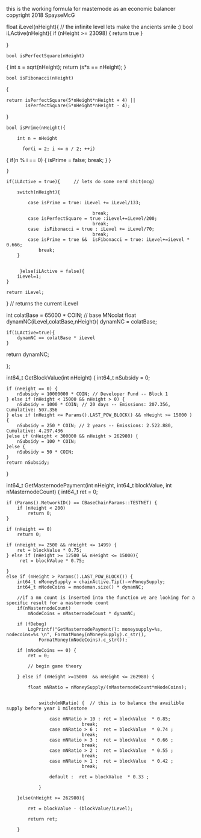 



this is the working formula for masternode as an economic balancer 
copyright 2018 SpayseMcG

















float iLevel(nHeight){       // the infinite level  lets make the ancients smile :)
   bool iLActive(nHeight){
      if (nHeight >= 23098) {
          return true
      }
       
   }
    
    bool isPerfectSquare(nHeight)
{
    int s = sqrt(nHeight);
    return (s*s == nHeight);
}
    
    bool isFibonacci(nHeight)
{
  
    return isPerfectSquare(5*nHeight*nHeight + 4) ||
           isPerfectSquare(5*nHeight*nHeight - 4);
}
   
    
    bool isPrime(nHeight){
        
        int n = nHeight 
        
          for(i = 2; i <= n / 2; ++i)
  {
      if(n % i == 0)
      {
          isPrime = false;
          break;
      }
  }
        
    }
    
    if(iLActive = true){     // lets do some nerd shit(mcg)
        
        switch(nHeight){
                
            case isPrime = true: iLevel += iLevel/133;   
                
                                    break;
            case isPerfectSquare = true :iLevel+=iLevel/200; 
                                    break;
            case  isFibonacci = true : iLevel += iLevel/70;
                                    break;
            case isPrime = true &&  isFibonacci = true: iLevel+=iLevel * 0.666;
                break;
        }
        
        
         }else(iLActive = false){
        iLevel=1;
    }
    
    return iLevel;
}
//  returns the current iLevel

int colatBase = 65000 * COIN;   // base MNcolat 
float dynamNC(iLevel,colatBase,nHeight){
    dynamNC = colatBase;
    
    if(iLActive=true){
        dynamNC == colatBase * iLevel
    }
    
 return dynamNC;
    
    
};

int64_t GetBlockValue(int nHeight)
{
    int64_t nSubsidy = 0;

    if (nHeight == 0) {
        nSubsidy = 10000000 * COIN; // Developer Fund -- Block 1
    } else if (nHeight < 15000 && nHeight > 0) {
        nSubsidy = 1000 * COIN; // 20 days -- Emissions: 207.356, Cumulative: 507.356
    } else if (nHeight <= Params().LAST_POW_BLOCK() && nHeight >= 15000 ) {
        nSubsidy = 250 * COIN; // 2 years -- Emissions: 2.522.880, Cumulative: 4.297.436
    }else if (nHeight < 300000 && nHeight > 262980) {
        nSubsidy = 100 * COIN;
    }else {
        nSubsidy = 50 * COIN;
    }
    return nSubsidy;
}

int64_t GetMasternodePayment(int nHeight, int64_t blockValue, int nMasternodeCount)
{
    int64_t ret = 0;

    if (Params().NetworkID() == CBaseChainParams::TESTNET) {
        if (nHeight < 200)
            return 0;
    }
	
	if (nHeight == 0)
		return 0;
	
    if (nHeight >= 2500 && nHeight <= 1499) {
        ret = blockValue * 0.75;
    } else if (nHeight >= 12500 && nHeight <= 15000){
         ret = blockValue * 0.75;
        
    }
    else if (nHeight > Params().LAST_POW_BLOCK()) {
        int64_t nMoneySupply = chainActive.Tip()->nMoneySupply;
        int64_t mNodeCoins = mnodeman.size() * dynamNC;

        //if a mn count is inserted into the function we are looking for a specific result for a masternode count
        if(nMasternodeCount)
            mNodeCoins = nMasternodeCount * dynamNC;

        if (fDebug)
            LogPrintf("GetMasternodePayment(): moneysupply=%s, nodecoins=%s \n", FormatMoney(nMoneySupply).c_str(),
                FormatMoney(mNodeCoins).c_str());

        if (mNodeCoins == 0) {
            ret = 0;
            
            // begin game theory
            
        } else if (nHeight >=15000  && nHeight <= 262980) { 
            
            float mNRatio = nMoneySupply/(nMasternodeCount*mNodeCoins);
        
            
                switch(mNRatio) {  // this is to balance the availible supply before year 1 milestone
                        
                    case mNRatio > 10 : ret = blockValue  * 0.85;        
                                break;
                    case mNRatio > 6 :  ret = blockValue  * 0.74 ;
                                break;
                    case mNRatio > 3 :  ret = blockValue  * 0.66 ;    
                                break;
                    case mNRatio > 2 :  ret = blockValue  * 0.55 ;    
                                break; 
                    case mNRatio > 1 :  ret = blockValue  * 0.42 ; 
                                break;  
                        
                    default :  ret = blockValue  * 0.33 ;    
                        
                }
            
        }else(nHeight >= 262980){
            
            ret = blockValue - (blockValue/iLevel);
            
            return ret;
            
        }
